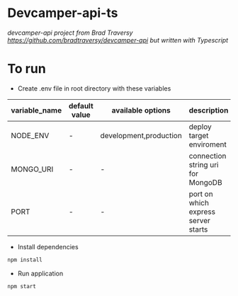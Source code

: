 # Devcamper-api-ts

_devcamper-api project from Brad Traversy https://github.com/bradtraversy/devcamper-api but written with Typescript_

# To run

-   Create .env file in root directory with these variables

| variable_name | default value | available options      | description                         |
| ------------- | ------------- | ---------------------- | ----------------------------------- |
| NODE_ENV      | -             | development,production | deploy target enviroment            |
| MONGO_URI     | -             | -                      | connection string uri for MongoDB   |
| PORT          | -             | -                      | port on which express server starts |

-   Install dependencies

```sh
npm install
```

-   Run application

```sh
npm start
```
